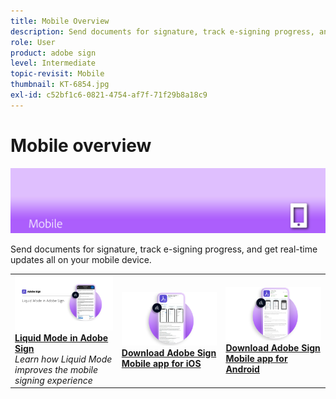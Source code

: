```yaml
---
title: Mobile Overview
description: Send documents for signature, track e-signing progress, and get real-time updates all on your mobile device
role: User
product: adobe sign
level: Intermediate
topic-revisit: Mobile
thumbnail: KT-6854.jpg
exl-id: c52bf1c6-0821-4754-af7f-71f29b8a18c9
---
```

# Mobile overview

![Sign Mobile Image](../assets/Hero-Mobile.png)

Send documents for signature, track e-signing progress, and get real-time updates all on your mobile device.

<table style="table-layout:fixed">
<tr>
  <td>
    <a href="liquidmode.md">
      <img alt="Liquid Mode in Adobe Sign" src="assets/liquidmode.png" />
    </a>
    <div>
    <a href="liquidmode.md"><strong>Liquid Mode in Adobe Sign</strong></a>
    </div>
    <em>Learn how Liquid Mode improves the mobile signing experience</em>
    <br>
  </td>
  <td>
    <a href="https://itunes.apple.com/us/app/adobe-sign/id481082197?mt=8" target="_blank">
      <img alt="Download for iOS" src="assets/Mobile_iOS.png" />
    </a>
    <div>
    <a href="https://itunes.apple.com/us/app/adobe-sign/id481082197?mt=8" target="_blank"><strong>Download Adobe Sign Mobile app for iOS</strong></a>
    <br>
  </td>
  <td>
    <a href="https://play.google.com/store/apps/details?id=com.adobe.echosign&hl=en" target="_blank">
      <img alt="Download for Android" src="assets/Mobile_Android.png" />
    </a>
    <div>
    <a href="https://play.google.com/store/apps/details?id=com.adobe.echosign&hl=en" target="_blank"><strong>Download Adobe Sign Mobile app for Android</strong></a>
    <br>
  </td>
</tr>
</table>
